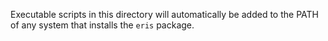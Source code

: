 Executable scripts in this directory will automatically be added to the PATH
of any system that installs the `eris` package.
